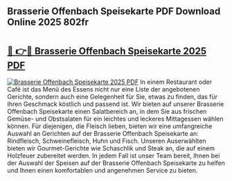 ## Brasserie Offenbach Speisekarte PDF Download Online 2025 802fr

# <h2><a href="http://gcd0pud.nevu.top/?p=Brasserie+Offenbach+Speisekarte">🔗 👉🔴 Brasserie Offenbach Speisekarte 2025 PDF</a></h2>

[![Brasserie Offenbach Speisekarte 2025 PDF](https://i.imgur.com/dBaPXMq.png)](http://gcd0pud.nevu.top/?p=Brasserie+Offenbach+Speisekarte)
In einem Restaurant oder Café ist das Menü des Essens nicht nur eine Liste der angebotenen Gerichte, sondern auch eine Gelegenheit für Sie, etwas zu finden, das für Ihren Geschmack köstlich und passend ist. Wir bieten auf unserer Brasserie Offenbach Speisekarte einen Salatbereich an, in dem Sie aus frischen Gemüse- und Obstsalaten für ein leichtes und leckeres Mittagessen wählen können. Für diejenigen, die Fleisch lieben, bieten wir eine umfangreiche Auswahl an Gerichten auf der Brasserie Offenbach Speisekarte an: Rindfleisch, Schweinefleisch, Huhn und Fisch. Unseren Auserwählten bieten wir Gourmet-Gerichte wie Schaschlik und Steak an, die auf einem Holzfeuer zubereitet werden. In jedem Fall ist unser Team bereit, Ihnen bei der Auswahl der Speisen auf der Brasserie Offenbach Speisekarte zu helfen und Ihnen einen komfortablen und angenehmen Service zu bieten.
